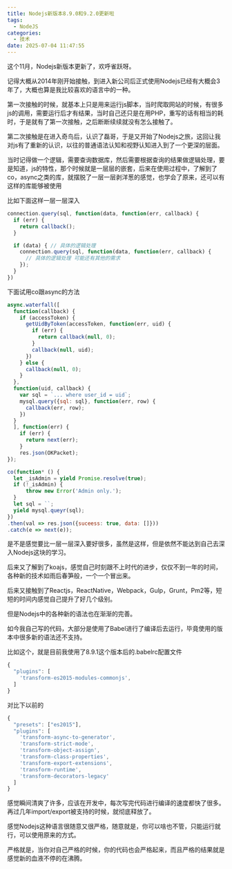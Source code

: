 ```yaml
---
title: Nodejs新版本8.9.0和9.2.0更新啦
tags:
  - NodeJS
categories:
  - 技术
date: 2025-07-04 11:47:55
---
```


这个11月，Nodejs新版本更新了，欢呼雀跃呀。

记得大概从2014年刚开始接触，到进入新公司后正式使用Nodejs已经有大概会3年了，大概也算是我比较喜欢的语言中的一种。

第一次接触的时候，就基本上只是用来运行js脚本，当时爬取网站的时候，有很多js的调用，需要运行后才有结果，当时自己还只是在用PHP，重写的话有相当的耗时，于是就有了第一次接触，之后断断续续就没有怎么接触了。

第二次接触是在进入奇鸟后，认识了磊哥，于是又开始了Nodejs之旅，这回让我对js有了重新的认识，以往的普通语法认知和视野认知进入到了一个更深的层面。

当时记得做一个逻辑，需要查询数据库，然后需要根据查询的结果做逻辑处理，要是知道，js的特性，那个时候就是一层层的嵌套，后来在使用过程中，了解到了co，async之类的库，就摆脱了一层一层剥洋葱的感觉，也学会了原来，还可以有这样的库能够被使用

比如下面这样一层一层深入

```javascript
connection.query(sql, function(data, function(err, callback) {
  if (err) {
    return callback();
  }

  if (data) { // 具体的逻辑处理
    connection.query(sql, function(data, function(err, callback) {
      // 具体的逻辑处理 可能还有其他的需求
    });
  }
})
```

下面试用co跟async的方法

```javascript
async.waterfall([
  function(callback) {
    if (accessToken) {
      getUidByToken(accessToken, function(err, uid) {
        if (err) {
          return callback(null, 0);
        }
        callback(null, uid);
      })
    } else {
      callback(null, 0);
    }
  },
  function(uid, callback) {
    var sql = `... where user_id = uid`;
    mysql.query({sql: sql}, function(err, row) {
      callback(err, row);
    })
  }
  ], function(err) {
    if (err) {
      return next(err);
    }
    res.json(OKPacket);
});
```

```javascript
co(function* () {
  let _isAdmin = yield Promise.resolve(true);
  if (!_isAdmin) {
      throw new Error('Admin only.');
  }
  let sql = ``;
  yield mysql.queyr(sql);
})
.then(val => res.json({suceess: true, data: []}))
.catch(e => next(e));
```

是不是感觉要比一层一层深入要好很多，虽然是这样，但是依然不能达到自己去深入Nodejs这块的学习。

后来又了解到了koajs，感觉自己时刻跟不上时代的进步，仅仅不到一年的时间，各种新的技术如雨后春笋般，一个一个冒出来。

后来又接触到了Reactjs，ReactNative，Webpack，Gulp，Grunt，Pm2等，短短的时间内感觉自己提升了好几个级别。

但是Nodejs中的各种新的语法也在渐渐的完善。

如今我自己写的代码，大部分是使用了Babel进行了编译后去运行，毕竟使用的版本中很多新的语法还不支持。

比如这个，就是目前我使用了8.9.1这个版本后的.babelrc配置文件

```js
{
  "plugins": [
    'transform-es2015-modules-commonjs',
  ]
}
```

对比下以前的

```js
{
  "presets": ["es2015"],
  "plugins": [
    'transform-async-to-generator',
    'transform-strict-mode',
    'transform-object-assign',
    'transform-class-properties',
    'transform-export-extensions',
    'transform-runtime',
    'transform-decorators-legacy'
  ]
}
```

感觉瞬间清爽了许多，应该在开发中，每次写完代码进行编译的速度都快了很多。再过几年import/export被支持的时候，就彻底释放了。

感觉Nodejs这种语言很随意又很严格，随意就是，你可以啥也不管，只能运行就行，可以使用原来的方式。

严格就是，当你对自己严格的时候，你的代码也会严格起来，而且严格的结果就是感觉新的血液不停的在沸腾。


